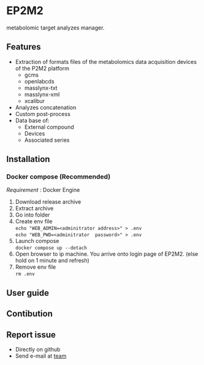 <!--
SPDX-FileCopyrightText: 2024 Marcellino Palerme <marcellino.palerme@inrae.fr>

SPDX-License-Identifier: MIT
-->

# EP2M2
metabolomic target analyzes manager.

## Features
- Extraction of formats files of the metabolomics data acquisition devices of the P2M2 platform
  - gcms
  - openlabcds
  - masslynx-txt
  - masslynx-xml
  - xcalibur
- Analyzes concatenation
- Custom post-process
- Data base of:
  - External compound
  - Devices
  - Associated series

## Installation
### Docker compose (Recommended)
_Requirement_ : Docker Engine
1. Download release archive
2. Extract archive
3. Go into folder
4. Create env file  
`echo "WEB_ADMIN=<adminitrator address>" > .env`  
`echo "WEB_PWD=<adminitrator 
password>" > .env`
5. Launch compose  
`docker compose up --detach`
6. Open browser to ip machine. You arrive onto login page of EP2M2. (else hold on 1 minute and refresh)
7. Remove env file  
`rm .env`

## User guide

## Contibution

## Report issue
- Directly on github
- Send e-mail at [team](mailto:p2m2-it@inrae.fr)
